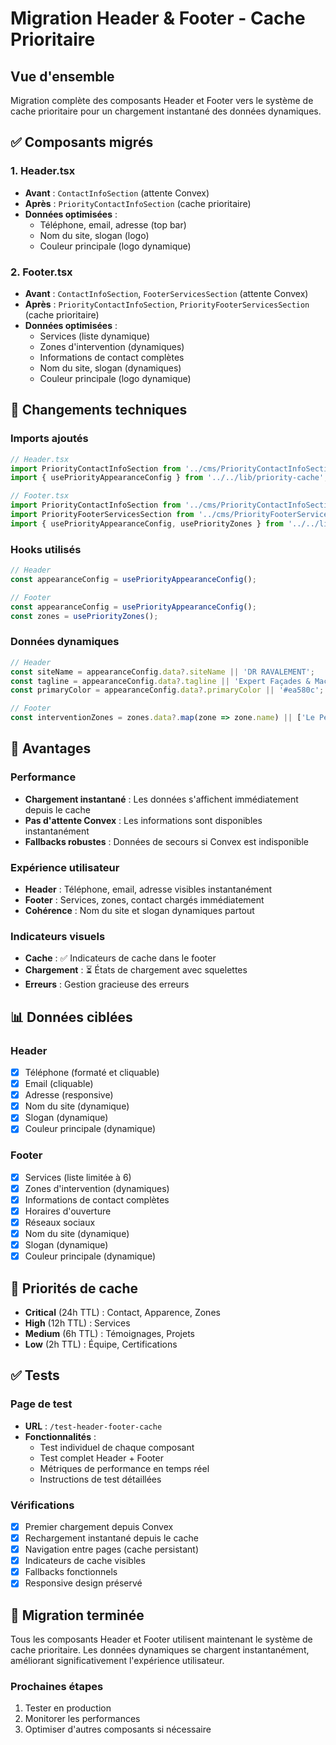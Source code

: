 # Migration Header & Footer - Cache Prioritaire

## Vue d'ensemble

Migration complète des composants Header et Footer vers le système de cache prioritaire pour un chargement instantané des données dynamiques.

## ✅ Composants migrés

### 1. **Header.tsx**
- **Avant** : `ContactInfoSection` (attente Convex)
- **Après** : `PriorityContactInfoSection` (cache prioritaire)
- **Données optimisées** :
  - Téléphone, email, adresse (top bar)
  - Nom du site, slogan (logo)
  - Couleur principale (logo dynamique)

### 2. **Footer.tsx**
- **Avant** : `ContactInfoSection`, `FooterServicesSection` (attente Convex)
- **Après** : `PriorityContactInfoSection`, `PriorityFooterServicesSection` (cache prioritaire)
- **Données optimisées** :
  - Services (liste dynamique)
  - Zones d'intervention (dynamiques)
  - Informations de contact complètes
  - Nom du site, slogan (dynamiques)
  - Couleur principale (logo dynamique)

## 🔧 Changements techniques

### Imports ajoutés
```typescript
// Header.tsx
import PriorityContactInfoSection from '../cms/PriorityContactInfoSection';
import { usePriorityAppearanceConfig } from '../../lib/priority-cache';

// Footer.tsx
import PriorityContactInfoSection from '../cms/PriorityContactInfoSection';
import PriorityFooterServicesSection from '../cms/PriorityFooterServicesSection';
import { usePriorityAppearanceConfig, usePriorityZones } from '../../lib/priority-cache';
```

### Hooks utilisés
```typescript
// Header
const appearanceConfig = usePriorityAppearanceConfig();

// Footer
const appearanceConfig = usePriorityAppearanceConfig();
const zones = usePriorityZones();
```

### Données dynamiques
```typescript
// Header
const siteName = appearanceConfig.data?.siteName || 'DR RAVALEMENT';
const tagline = appearanceConfig.data?.tagline || 'Expert Façades & Maçonnerie';
const primaryColor = appearanceConfig.data?.primaryColor || '#ea580c';

// Footer
const interventionZones = zones.data?.map(zone => zone.name) || ['Le Pecq', 'Île-de-France'];
```

## 🚀 Avantages

### Performance
- **Chargement instantané** : Les données s'affichent immédiatement depuis le cache
- **Pas d'attente Convex** : Les informations sont disponibles instantanément
- **Fallbacks robustes** : Données de secours si Convex est indisponible

### Expérience utilisateur
- **Header** : Téléphone, email, adresse visibles instantanément
- **Footer** : Services, zones, contact chargés immédiatement
- **Cohérence** : Nom du site et slogan dynamiques partout

### Indicateurs visuels
- **Cache** : ✅ Indicateurs de cache dans le footer
- **Chargement** : ⏳ États de chargement avec squelettes
- **Erreurs** : Gestion gracieuse des erreurs

## 📊 Données ciblées

### Header
- [x] Téléphone (formaté et cliquable)
- [x] Email (cliquable)
- [x] Adresse (responsive)
- [x] Nom du site (dynamique)
- [x] Slogan (dynamique)
- [x] Couleur principale (dynamique)

### Footer
- [x] Services (liste limitée à 6)
- [x] Zones d'intervention (dynamiques)
- [x] Informations de contact complètes
- [x] Horaires d'ouverture
- [x] Réseaux sociaux
- [x] Nom du site (dynamique)
- [x] Slogan (dynamique)
- [x] Couleur principale (dynamique)

## 🎯 Priorités de cache

- **Critical** (24h TTL) : Contact, Apparence, Zones
- **High** (12h TTL) : Services
- **Medium** (6h TTL) : Témoignages, Projets
- **Low** (2h TTL) : Équipe, Certifications

## ✅ Tests

### Page de test
- **URL** : `/test-header-footer-cache`
- **Fonctionnalités** :
  - Test individuel de chaque composant
  - Test complet Header + Footer
  - Métriques de performance en temps réel
  - Instructions de test détaillées

### Vérifications
- [x] Premier chargement depuis Convex
- [x] Rechargement instantané depuis le cache
- [x] Navigation entre pages (cache persistant)
- [x] Indicateurs de cache visibles
- [x] Fallbacks fonctionnels
- [x] Responsive design préservé

## 🔄 Migration terminée

Tous les composants Header et Footer utilisent maintenant le système de cache prioritaire. Les données dynamiques se chargent instantanément, améliorant significativement l'expérience utilisateur.

### Prochaines étapes
1. Tester en production
2. Monitorer les performances
3. Optimiser d'autres composants si nécessaire
